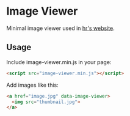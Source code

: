 # Image Viewer

Minimal image viewer used in [hr's website](http://www.hrmacapp.com).

## Usage

Include image-viewer.min.js in your page:

```html
<script src="image-viewer.min.js"></script>
```

Add images like this:

```html
<a href="image.jpg" data-image-viewer>
  <img src="thumbnail.jpg">
</a>
```
